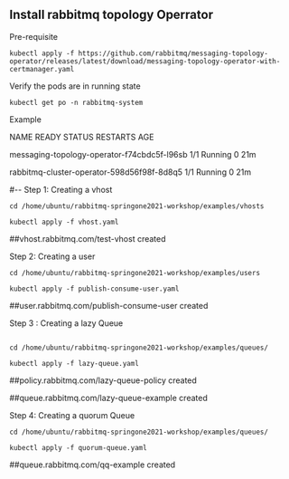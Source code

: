 

## Install rabbitmq topology Operrator

Pre-requisite 

```
kubectl apply -f https://github.com/rabbitmq/messaging-topology-operator/releases/latest/download/messaging-topology-operator-with-certmanager.yaml
```

Verify the pods are in running state

```
kubectl get po -n rabbitmq-system
```

Example

NAME                                          READY   STATUS    RESTARTS   AGE

messaging-topology-operator-f74cbdc5f-l96sb   1/1     Running   0          21m

rabbitmq-cluster-operator-598d56f98f-8d8q5    1/1     Running   0          21m


#-- 
Step 1: Creating a vhost
```
cd /home/ubuntu/rabbitmq-springone2021-workshop/examples/vhosts

kubectl apply -f vhost.yaml
```
##vhost.rabbitmq.com/test-vhost created


Step 2: Creating a user
```
cd /home/ubuntu/rabbitmq-springone2021-workshop/examples/users

kubectl apply -f publish-consume-user.yaml
```
##user.rabbitmq.com/publish-consume-user created

Step 3 : Creating a  lazy Queue

```

cd /home/ubuntu/rabbitmq-springone2021-workshop/examples/queues/

kubectl apply -f lazy-queue.yaml

```

##policy.rabbitmq.com/lazy-queue-policy created

##queue.rabbitmq.com/lazy-queue-example created



Step 4: Creating a quorum Queue
```
cd /home/ubuntu/rabbitmq-springone2021-workshop/examples/queues/

kubectl apply -f quorum-queue.yaml
```
##queue.rabbitmq.com/qq-example created
